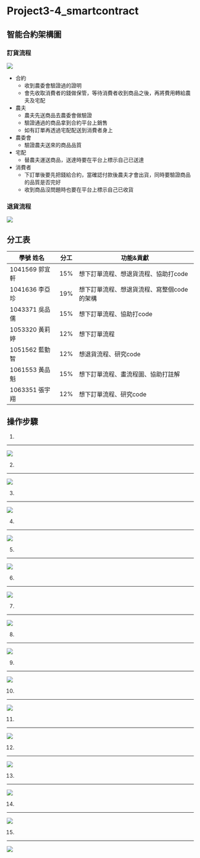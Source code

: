 # Project3-4_smartcontract

## 智能合約架構圖
### 訂貨流程
![](https://i.imgur.com/GXk5hL4.png)
* 合約
  * 收到農委會驗證過的證明
  * 會先收取消費者的錢做保管，等待消費者收到商品之後，再將費用轉給農夫及宅配
* 農夫
  * 農夫先送商品去農委會做驗證
  * 驗證通過的商品拿到合約平台上銷售
  * 如有訂單再透過宅配配送到消費者身上
* 農委會
  * 驗證農夫送來的商品品質
* 宅配
  * 替農夫運送商品，送達時要在平台上標示自己已送達
* 消費者
  * 下訂單後要先把錢給合約，當確認付款後農夫才會出貨，同時要驗證商品的品質是否完好
  * 收到商品沒問題時也要在平台上標示自己已收貨

### 退貨流程
![](https://i.imgur.com/xnOQmmo.png)

## 分工表

學號   姓名	   |	分工    |	功能&貢獻
| -------------- | ------ | ------------------------- |
1041569 郭宜軒	   |	15%	|	想下訂單流程、想退貨流程、協助打code
1041636 李亞珍	   |	19% |	想下訂單流程、想退貨流程、寫整個code的架構
1043371 吳品儒	   |	15%	|	想下訂單流程、協助打code
1053320 黃莉婷	   |	12%	|	想下訂單流程
1051562 藍勤智	   |	12%	|	想退貨流程、研究code
1061553 黃品魁	   |	15%	|	想下訂單流程、畫流程圖、協助打註解
1063351 張宇翔	   |	12%	|	想下訂單流程、研究code

## 操作步驟

1.
-------------------------------------------------------------------------------------------------------------------------------------
![](https://i.imgur.com/N80pkLM.png)

2.
-------------------------------------------------------------------------------------------------------------------------------------
![](https://i.imgur.com/r3qgtyR.png)

3.
-------------------------------------------------------------------------------------------------------------------------------------
![](https://i.imgur.com/iCWrO6w.png)

4.
-------------------------------------------------------------------------------------------------------------------------------------
![](https://i.imgur.com/ekZMscz.png)

5.
-------------------------------------------------------------------------------------------------------------------------------------
![](https://i.imgur.com/uy5UORN.png)

6.
-------------------------------------------------------------------------------------------------------------------------------------
![](https://i.imgur.com/Hhq3lf3.png)

7.
-------------------------------------------------------------------------------------------------------------------------------------
![](https://i.imgur.com/oZcWTrB.png)

8.
-------------------------------------------------------------------------------------------------------------------------------------
![](https://i.imgur.com/SBshTXL.png)

9.
-------------------------------------------------------------------------------------------------------------------------------------
![](https://i.imgur.com/JPWc1y8.png)

10.
-------------------------------------------------------------------------------------------------------------------------------------
![](https://i.imgur.com/cXWdr1O.png)

11.
-------------------------------------------------------------------------------------------------------------------------------------
![](https://i.imgur.com/eMcvEjx.png)

12.
-------------------------------------------------------------------------------------------------------------------------------------
![](https://i.imgur.com/FhD2g5I.png)

13.
-------------------------------------------------------------------------------------------------------------------------------------
![](https://i.imgur.com/KHL82tq.png)

14.
-------------------------------------------------------------------------------------------------------------------------------------
![](https://i.imgur.com/xH7PaQS.png)

15.
-------------------------------------------------------------------------------------------------------------------------------------
![](https://i.imgur.com/EKb1YrR.png)

